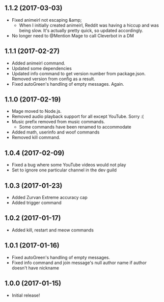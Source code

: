 ## 1.1.2 (2017-03-03)

  - Fixed animeirl not escaping \&amp;
    - When I initially created animeirl, Reddit was having a hiccup and was being slow. It's actually pretty quick, so updated accordingly.
  - No longer need to @Mention Mage to call Cleverbot in a DM

## 1.1.1 (2017-02-27)

  - Added animeirl command.
  - Updated some dependencies
  - Updated info command to get version number from package.json. Removed version from config as a result.
  - Fixed autoGreen's handling of empty messages. Again.

## 1.1.0 (2017-02-19)

  - Mage moved to Node.js.
  - Removed audio playback support for all except YouTube. Sorry :(
  - Music prefix removed from music commands.
    - Some commands have been renamed to accommodate
  - Added math, userinfo and woof commands
  - Removed kill command.

## 1.0.4 (2017-02-09)

  - Fixed a bug where some YouTube videos would not play
  - Set to ignore one particular channel in the dev guild

## 1.0.3 (2017-01-23)

  - Added Zurvan Extreme accuracy cap
  - Added trigger command

## 1.0.2 (2017-01-17)

  - Added kill, restart and meow commands

## 1.0.1 (2017-01-16)

  - Fixed autoGreen's handling of empty messages.
  - Fixed info command and join message's null author name if author doesn't have nickname

## 1.0.0 (2017-01-15)

  - Initial release!
